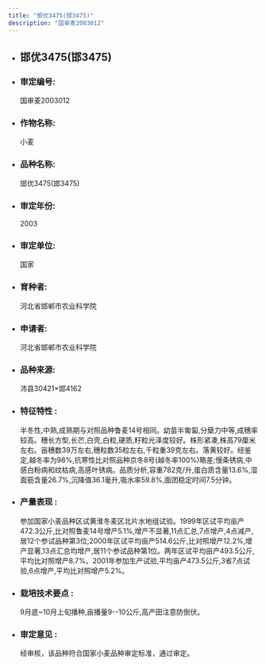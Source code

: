 ```yaml
---
title: "邯优3475(邯3475)"
description: "国审麦2003012"
---
```

* ## 邯优3475(邯3475)
* ###  审定编号:  
   国审麦2003012

*  ### 作物名称:  
   小麦

*   ###  品种名称: 
    邯优3475(邯3475)

*   ### 审定年份: 
    2003

*   ### 审定单位:  
    国家

*   ### 育种者:  
    河北省邯郸市农业科学院

*   ### 申请者:  
    河北省邯郸市农业科学院

*   ### 品种来源:  
    沛县30421×邯4162

*   ### 特征特性 : 
    半冬性,中熟,成熟期与对照品种鲁麦14号相同。幼苗半匍匐,分蘖力中等,成穗率较高。穗长方型,长芒,白壳,白粒,硬质,籽粒光泽度较好。株形紧凑,株高79厘米左右。亩穗数39万左右,穗粒数35粒左右,千粒重39克左右。落黄较好。经鉴定,越冬率为98%,抗寒性比对照品种京冬8号(越冬率100%)略差;慢条锈病,中感白粉病和纹枯病,高感叶锈病。品质分析,容重782克/升,蛋白质含量13.6%,湿面筋含量26.7%,沉降值36.1毫升,吸水率59.8%,面团稳定时间7.5分钟。

*   ### 产量表现 : 
    参加国家小麦品种区试黄淮冬麦区北片水地组试验。1999年区试平均亩产472.3公斤,比对照鲁麦14号增产5.1%,增产不显著,11点汇总,7点增产,4点减产,居12个参试品种第3位;2000年区试平均亩产514.6公斤,比对照增产12.2%,增产显著,13点汇总均增产,居11个参试品种第1位。两年区试平均亩产493.5公斤,平均比对照增产8.7%。2001年参加生产试验,平均亩产473.5公斤,3省7点试验,6点增产,平均比对照增产5.2%。

*   ### 栽培技术要点 : 
    9月底~10月上旬播种,亩播量9--10公斤,高产田注意防倒伏。

*   ### 审定意见 : 
    经审核，该品种符合国家小麦品种审定标准，通过审定。
